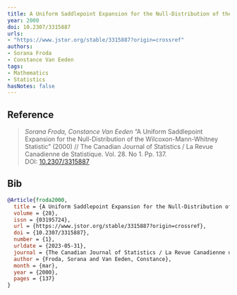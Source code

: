 ```yaml
---
title: A Uniform Saddlepoint Expansion for the Null-Distribution of the Wilcoxon-Mann-Whitney Statistic
year: 2000
doi: 10.2307/3315887
urls:
- "https://www.jstor.org/stable/3315887?origin=crossref"
authors:
- Sorana Froda
- Constance Van Eeden
tags:
- Mathematics
- Statistics
hasNotes: false
---
```


## Reference

> <i>Sorana Froda, Constance Van Eeden</i> “A Uniform Saddlepoint Expansion for the Null-Distribution of the Wilcoxon-Mann-Whitney Statistic” (2000) // The Canadian Journal of Statistics / La Revue Canadienne de Statistique. Vol.&nbsp;28. No&nbsp;1. Pp.&nbsp;137. DOI:&nbsp;<a href='https://doi.org/10.2307/3315887'>10.2307/3315887</a>

## Bib

```bib
@Article{froda2000,
  title = {A Uniform Saddlepoint Expansion for the Null-Distribution of the Wilcoxon-Mann-Whitney Statistic},
  volume = {28},
  issn = {03195724},
  url = {https://www.jstor.org/stable/3315887?origin=crossref},
  doi = {10.2307/3315887},
  number = {1},
  urldate = {2023-05-31},
  journal = {The Canadian Journal of Statistics / La Revue Canadienne de Statistique},
  author = {Froda, Sorana and Van Eeden, Constance},
  month = {mar},
  year = {2000},
  pages = {137}
}
```
